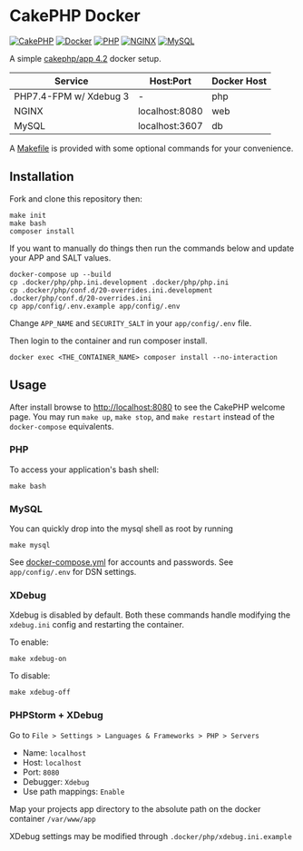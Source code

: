 # CakePHP Docker

[![CakePHP](https://img.shields.io/badge/cakephp-4.2-red?logo=cakephp)](https://book.cakephp.org/4/en/index.html)
[![Docker](https://img.shields.io/badge/docker-0db7ed.svg?logo=docker)](https://www.docker.com)
[![PHP](https://img.shields.io/badge/php-7.4-8892BF.svg?logo=php)](https://php.net/)
[![NGINX](https://img.shields.io/badge/nginx-latest-009639.svg?logo=nginx)](https://www.nginx.com/)
[![MySQL](https://img.shields.io/badge/mysql-latest-00758F.svg?logo=mysql)](https://www.mysql.com/)

A simple [cakephp/app 4.2](https://github.com/cakephp/app/releases/tag/4.2.1) docker setup.

| Service      | Host:Port | Docker Host |
| ----------- | ----------- | ----------- |
| PHP7.4-FPM w/ Xdebug 3    | -                 | php |
| NGINX                     | localhost:8080    | web |
| MySQL                     | localhost:3607    | db |

A [Makefile](Makefile) is provided with some optional commands for your convenience.

## Installation

Fork and clone this repository then:

```console
make init
make bash
composer install
```

If you want to manually do things then run the commands below and update your APP and SALT values.

```console
docker-compose up --build
cp .docker/php/php.ini.development .docker/php/php.ini
cp .docker/php/conf.d/20-overrides.ini.development .docker/php/conf.d/20-overrides.ini
cp app/config/.env.example app/config/.env
```

Change `APP_NAME` and `SECURITY_SALT` in your `app/config/.env` file.

Then login to the container and run composer install.

```console
docker exec <THE_CONTAINER_NAME> composer install --no-interaction
```


## Usage

After install browse to [http://localhost:8080](http://localhost:8080) to see the CakePHP welcome page. You may 
run `make up`, `make stop`, and `make restart` instead of the `docker-compose` equivalents. 

### PHP 

To access your application's bash shell:

```console
make bash
```

### MySQL

You can quickly drop into the mysql shell as root by running 

```console
make mysql
```

See [docker-compose.yml](docker-compose.yml) for accounts and passwords. See `app/config/.env` for DSN settings.

### XDebug

Xdebug is disabled by default. Both these commands handle modifying the `xdebug.ini` config and restarting the container.

To enable: 

```console
make xdebug-on
```

To disable:

```console
make xdebug-off
```

### PHPStorm + XDebug

Go to `File > Settings > Languages & Frameworks > PHP > Servers`

- Name: `localhost`
- Host: `localhost`
- Port: `8080`
- Debugger: `Xdebug`
- Use path mappings: `Enable`

Map your projects app directory to the absolute path on the docker container `/var/www/app`

XDebug settings may be modified through `.docker/php/xdebug.ini.example`